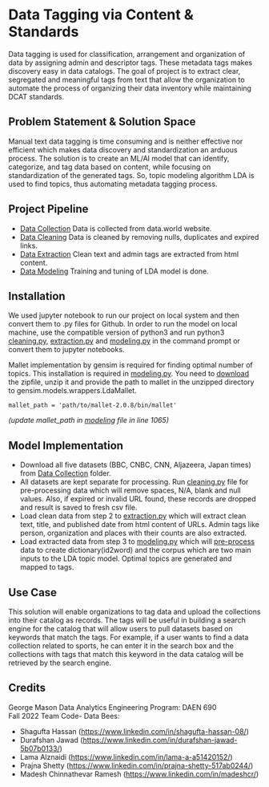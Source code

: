 # Data Tagging via Content & Standards
Data tagging is used for classification, arrangement and organization of data by assigning admin and descriptor tags. These metadata tags makes discovery easy in data catalogs. The goal of project is to extract clear, segregated and meaningful tags from text that allow the organization to automate the process of organizing their data inventory while maintaining DCAT standards. 

## Problem Statement & Solution Space
Manual text data tagging is time consuming and is neither effective nor efficient which makes data discovery and standardization an arduous process. The solution is to create an ML/AI model that can identify, categorize, and tag data based on content, while focusing on standardization of the generated tags. So, topic modeling algorithm LDA is used to find topics, thus automating metadata tagging process. 

## Project Pipeline
- [Data Collection](https://github.com/GMU-Capstone-690/Data-Tagging-via-Content-and-Standards/tree/main/Data%20Cleaning) Data is collected from data.world website.
- [Data Cleaning](https://github.com/GMU-Capstone-690/Data-Tagging-via-Content-and-Standards/tree/main/Data%20Cleaning) Data is cleaned by removing nulls, duplicates and expired links.
- [Data Extraction](https://github.com/GMU-Capstone-690/Data-Tagging-via-Content-and-Standards/tree/main/Data%20Extraction) Clean text and admin tags are extracted from html content. 
- [Data Modeling](https://github.com/GMU-Capstone-690/Data-Tagging-via-Content-and-Standards/tree/main/Data%20Modeling) Training and tuning of LDA model is done. 

## Installation
We used jupyter notebook to run our project on local system and then convert them to .py files for Github. In order to run the model on local machine, use the compatible version of python3 and run python3 [cleaning.py](https://github.com/GMU-Capstone-690/Data-Tagging-via-Content-and-Standards/blob/main/Data%20Cleaning/Data_Cleaning_of_all_datasets.py), [extraction.py](https://github.com/GMU-Capstone-690/Data-Tagging-via-Content-and-Standards/blob/main/Data%20Extraction/Data_Extracting.py) and [modeling.py](https://github.com/GMU-Capstone-690/Data-Tagging-via-Content-and-Standards/blob/main/Data%20Modeling/Modeling.py) in the command prompt or convert them to jupyter notebooks. 

Mallet implementation by gensim is required for finding optimal number of topics. This installation is required in [modeling.py](https://github.com/GMU-Capstone-690/Data-Tagging-via-Content-and-Standards/blob/main/Data%20Modeling/Modeling.py). You need to [download](http://mallet.cs.umass.edu/dist/mallet-2.0.8.zip) the zipfile, unzip it and provide the path to mallet in the unzipped directory to gensim.models.wrappers.LdaMallet.

```
mallet_path = 'path/to/mallet-2.0.8/bin/mallet'
```
*(update mallet_path in [modeling](https://github.com/GMU-Capstone-690/Data-Tagging-via-Content-and-Standards/blob/main/Data%20Modeling/Modeling.py) file in line 1065)* 

## Model Implementation
- Download all five datasets (BBC, CNBC, CNN, Aljazeera, Japan times) from [Data Collection](https://github.com/GMU-Capstone-690/Data-Tagging-via-Content-and-Standards/tree/main/Data%20Collection) folder.
- All datasets are kept separate for processing. Run [cleaning.py](https://github.com/GMU-Capstone-690/Data-Tagging-via-Content-and-Standards/blob/main/Data%20Cleaning/Data_Cleaning_of_all_datasets.py) file for pre-processing data which will remove spaces, N/A, blank and null values. Also, if expired or invalid URL found, these records are dropped and result is saved to fresh csv file.  
- Load clean data from step 2 to [extraction.py](https://github.com/GMU-Capstone-690/Data-Tagging-via-Content-and-Standards/blob/main/Data%20Extraction/Data_Extracting.py) which will extract clean text, title, and published date from html content of URLs. Admin tags like person, organization and places with their counts are also extracted.
- Load extracted data from step 3 to [modeling.py](https://github.com/GMU-Capstone-690/Data-Tagging-via-Content-and-Standards/blob/main/Data%20Modeling/Modeling.py) which will [pre-process](https://github.com/GMU-Capstone-690/Data-Tagging-via-Content-and-Standards/tree/main/Data%20Modeling) data to create dictionary(id2word) and the corpus which are two main inputs to the LDA topic model. Optimal topics are generated and mapped to tags. 

## Use Case
This solution will enable organizations to tag data and upload the collections into their catalog as records. The tags will be useful in building a search engine for the catalog that will allow users to pull datasets based on keywords that match the tags. For example, if a user wants to find a data collection related to sports, he can enter it in the search box and the collections with tags that match this keyword in the data catalog will be retrieved by the search engine.

## Credits
George Mason Data Analytics Engineering Program: DAEN 690
<br /> Fall 2022 Team Code- Data Bees:
- Shagufta Hassan (https://www.linkedin.com/in/shagufta-hassan-08/)
- Durafshan Jawad (https://www.linkedin.com/in/durafshan-jawad-5b07b0133/)
- Lama Alznaidi (https://www.linkedin.com/in/lama-a-a51420152/)
- Prajna Shetty (https://www.linkedin.com/in/prajna-shetty-517ab0244/)
- Madesh Chinnathevar Ramesh (https://www.linkedin.com/in/madeshcr/)

